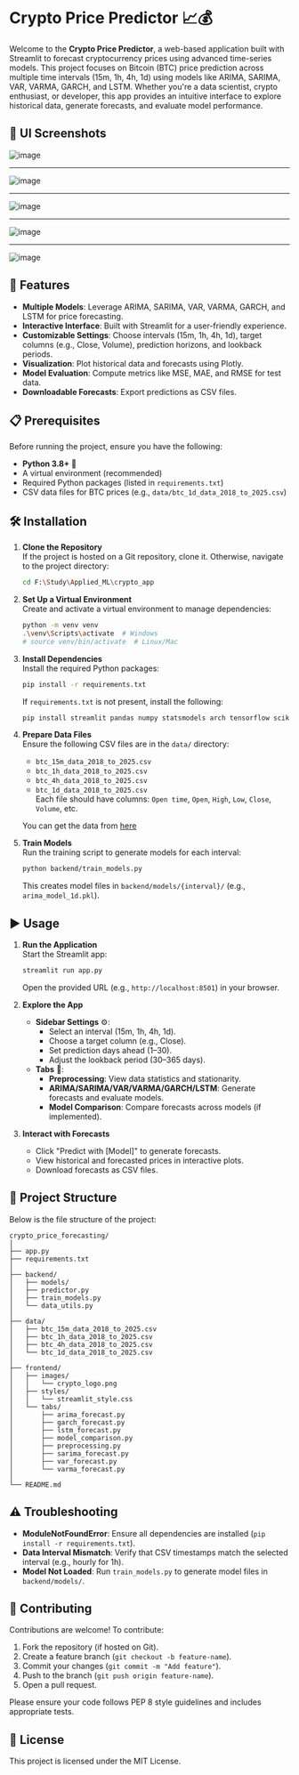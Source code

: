 # Crypto Price Predictor 📈💰

Welcome to the **Crypto Price Predictor**, a web-based application built with Streamlit to forecast cryptocurrency prices using advanced time-series models. This project focuses on Bitcoin (BTC) price prediction across multiple time intervals (15m, 1h, 4h, 1d) using models like ARIMA, SARIMA, VAR, VARMA, GARCH, and LSTM. Whether you're a data scientist, crypto enthusiast, or developer, this app provides an intuitive interface to explore historical data, generate forecasts, and evaluate model performance.

## 📸 UI Screenshots
![image](frontend/images/screen_1.PNG)

---

![image](frontend/images/screen_2.PNG)

---

![image](frontend/images/screen_3.PNG)

---

![image](frontend/images/screen_4.PNG)

---

![image](frontend/images/screen_5.PNG)

## 🚀 Features

- **Multiple Models**: Leverage ARIMA, SARIMA, VAR, VARMA, GARCH, and LSTM for price forecasting.
- **Interactive Interface**: Built with Streamlit for a user-friendly experience.
- **Customizable Settings**: Choose intervals (15m, 1h, 4h, 1d), target columns (e.g., Close, Volume), prediction horizons, and lookback periods.
- **Visualization**: Plot historical data and forecasts using Plotly.
- **Model Evaluation**: Compute metrics like MSE, MAE, and RMSE for test data.
- **Downloadable Forecasts**: Export predictions as CSV files.

## 📋 Prerequisites

Before running the project, ensure you have the following:

- **Python 3.8+** 🐍
- A virtual environment (recommended)
- Required Python packages (listed in `requirements.txt`)
- CSV data files for BTC prices (e.g., `data/btc_1d_data_2018_to_2025.csv`)

## 🛠️ Installation

1. **Clone the Repository**  
   If the project is hosted on a Git repository, clone it. Otherwise, navigate to the project directory:
   ```bash
   cd F:\Study\Applied_ML\crypto_app
   ```

2. **Set Up a Virtual Environment**  
   Create and activate a virtual environment to manage dependencies:
   ```bash
   python -m venv venv
   .\venv\Scripts\activate  # Windows
   # source venv/bin/activate  # Linux/Mac
   ```

3. **Install Dependencies**  
   Install the required Python packages:
   ```bash
   pip install -r requirements.txt
   ```
   If `requirements.txt` is not present, install the following:
   ```bash
   pip install streamlit pandas numpy statsmodels arch tensorflow scikit-learn joblib plotly
   ```

4. **Prepare Data Files**  
   Ensure the following CSV files are in the `data/` directory:
   - `btc_15m_data_2018_to_2025.csv`
   - `btc_1h_data_2018_to_2025.csv`
   - `btc_4h_data_2018_to_2025.csv`
   - `btc_1d_data_2018_to_2025.csv`  
   Each file should have columns: `Open time`, `Open`, `High`, `Low`, `Close`, `Volume`, etc.

   You can get the data from [here](https://www.kaggle.com/datasets/novandraanugrah/bitcoin-historical-datasets-2018-2024)

5. **Train Models**  
   Run the training script to generate models for each interval:
   ```bash
   python backend/train_models.py
   ```
   This creates model files in `backend/models/{interval}/` (e.g., `arima_model_1d.pkl`).

## ▶️ Usage

1. **Run the Application**  
   Start the Streamlit app:
   ```bash
   streamlit run app.py
   ```
   Open the provided URL (e.g., `http://localhost:8501`) in your browser.

2. **Explore the App**  
   - **Sidebar Settings** ⚙️:
     - Select an interval (15m, 1h, 4h, 1d).
     - Choose a target column (e.g., Close).
     - Set prediction days ahead (1–30).
     - Adjust the lookback period (30–365 days).
   - **Tabs** 📑:
     - **Preprocessing**: View data statistics and stationarity.
     - **ARIMA/SARIMA/VAR/VARMA/GARCH/LSTM**: Generate forecasts and evaluate models.
     - **Model Comparison**: Compare forecasts across models (if implemented).

3. **Interact with Forecasts**  
   - Click "Predict with [Model]" to generate forecasts.
   - View historical and forecasted prices in interactive plots.
   - Download forecasts as CSV files.

## 📂 Project Structure

Below is the file structure of the project:

```
crypto_price_forecasting/
│
├── app.py
├── requirements.txt
│
├── backend/
│   ├── models/
│   ├── predictor.py
│   ├── train_models.py
│   └── data_utils.py
│
├── data/
│   ├── btc_15m_data_2018_to_2025.csv
│   ├── btc_1h_data_2018_to_2025.csv
│   ├── btc_4h_data_2018_to_2025.csv
│   └── btc_1d_data_2018_to_2025.csv
│
├── frontend/
│   ├── images/
│   │   └── crypto_logo.png
│   ├── styles/
│   │   └── streamlit_style.css
│   └── tabs/
│       ├── arima_forecast.py
│       ├── garch_forecast.py
│       ├── lstm_forecast.py
│       ├── model_comparison.py
│       ├── preprocessing.py
│       ├── sarima_forecast.py
│       ├── var_forecast.py
│       └── varma_forecast.py
│
└── README.md
```

## ⚠️ Troubleshooting

- **ModuleNotFoundError**: Ensure all dependencies are installed (`pip install -r requirements.txt`).
- **Data Interval Mismatch**: Verify that CSV timestamps match the selected interval (e.g., hourly for 1h).
- **Model Not Loaded**: Run `train_models.py` to generate model files in `backend/models/`.

## 🤝 Contributing

Contributions are welcome! To contribute:
1. Fork the repository (if hosted on Git).
2. Create a feature branch (`git checkout -b feature-name`).
3. Commit your changes (`git commit -m "Add feature"`).
4. Push to the branch (`git push origin feature-name`).
5. Open a pull request.

Please ensure your code follows PEP 8 style guidelines and includes appropriate tests.

## 📜 License

This project is licensed under the MIT License.
